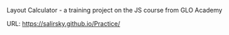 Layout Calculator - a training project on the JS course from GLO Academy

URL: https://salirsky.github.io/Practice/
